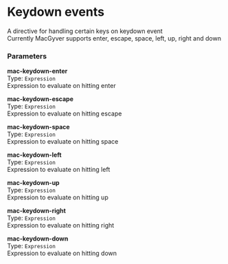
Keydown events
===
A directive for handling certain keys on keydown event  
Currently MacGyver supports enter, escape, space, left, up, right and down  
  
  
### Parameters
**mac-keydown-enter**  
Type: `Expression`  
Expression to evaluate on hitting enter  
  
**mac-keydown-escape**  
Type: `Expression`  
Expression to evaluate on hitting escape  
  
**mac-keydown-space**  
Type: `Expression`  
Expression to evaluate on hitting space  
  
**mac-keydown-left**  
Type: `Expression`  
Expression to evaluate on hitting left  
  
**mac-keydown-up**  
Type: `Expression`  
Expression to evaluate on hitting up  
  
**mac-keydown-right**  
Type: `Expression`  
Expression to evaluate on hitting right  
  
**mac-keydown-down**  
Type: `Expression`  
Expression to evaluate on hitting down  
  

